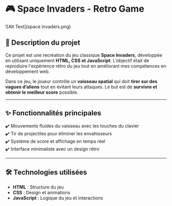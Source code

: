# 🎮 Space Invaders - Retro Game  


![Alt Text](space invaders.png)

## 📌 Description du projet  
Ce projet est une recréation du jeu classique **Space Invaders**, développée en utilisant uniquement **HTML, CSS et JavaScript**. L’objectif était de reproduire l'expérience rétro du jeu tout en améliorant mes compétences en développement web.

Dans ce jeu, le joueur contrôle un **vaisseau spatial** qui doit **tirer sur des vagues d’aliens** tout en évitant leurs attaques. Le but est de **survivre et obtenir le meilleur score** possible.

---

## ✨ Fonctionnalités principales  
✔️ Mouvements fluides du vaisseau avec les touches du clavier  
✔️ Tir de projectiles pour éliminer les envahisseurs  
✔️ Système de score et affichage en temps réel  
✔️ Interface minimaliste avec un design rétro  

---

## 🛠 Technologies utilisées  
- **HTML** : Structure du jeu  
- **CSS** : Design et animations  
- **JavaScript** : Logique du jeu et interactions 
